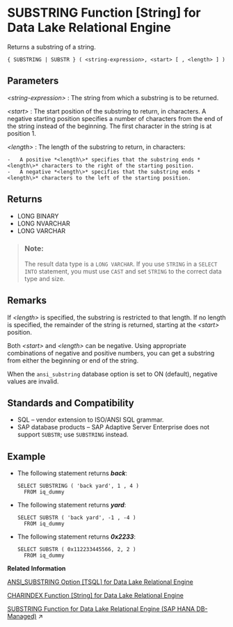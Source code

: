 <!-- loioa58787e784f21015acc5ecadf5b1a9a0 -->

# SUBSTRING Function \[String\] for Data Lake Relational Engine

Returns a substring of a string.



```
{ SUBSTRING | SUBSTR } ( <string-expression>, <start> [ , <length> ] )
```



<a name="loioa58787e784f21015acc5ecadf5b1a9a0__SUBSTRING_parm1"/>

## Parameters

 *<string-expression\>*
 :   The string from which a substring is to be returned.

  *<start\>*
 :   The start position of the substring to return, in characters. A negative starting position specifies a number of characters from the end of the string instead of the beginning. The first character in the string is at position 1.

  *<length\>*
 :   The length of the substring to return, in characters:

    -   A positive *<length\>* specifies that the substring ends *<length\>* characters to the right of the starting position.
    -   A negative *<length\>* specifies that the substring ends *<length\>* characters to the left of the starting position.

 

<a name="loioa58787e784f21015acc5ecadf5b1a9a0__SUBSTRING_returns1"/>

## Returns

-   LONG BINARY
-   LONG NVARCHAR
-   LONG VARCHAR

> ### Note:  
> The result data type is a `LONG VARCHAR`. If you use `STRING` in a `SELECT INTO` statement, you must use `CAST` and set `STRING` to the correct data type and size.



<a name="loioa58787e784f21015acc5ecadf5b1a9a0__SUBSTRING_remarks1"/>

## Remarks

If *<length\>* is specified, the substring is restricted to that length. If no length is specified, the remainder of the string is returned, starting at the *<start\>* position.

Both *<start\>* and *<length\>* can be negative. Using appropriate combinations of negative and positive numbers, you can get a substring from either the beginning or end of the string.

When the `ansi_substring` database option is set to ON \(default\), negative values are invalid.



<a name="loioa58787e784f21015acc5ecadf5b1a9a0__SUBSTRING_standards1"/>

## Standards and Compatibility

-   SQL – vendor extension to ISO/ANSI SQL grammar.
-   SAP database products – SAP Adaptive Server Enterprise does not support `SUBSTR`; use `SUBSTRING` instead.



<a name="loioa58787e784f21015acc5ecadf5b1a9a0__SUBSTRING_examples1"/>

## Example

-   The following statement returns ***back***:

    ```
    SELECT SUBSTRING ( 'back yard', 1 , 4 )
      FROM iq_dummy
    ```

-   The following statement returns ***yard***:

    ```
    SELECT SUBSTR ( 'back yard', -1 , -4 )
      FROM iq_dummy
    ```

-   The following statement returns ***0x2233***:

    ```
    SELECT SUBSTR ( 0x112233445566, 2, 2 )
      FROM iq_dummy
    ```


**Related Information**  


[ANSI\_SUBSTRING Option \[TSQL\] for Data Lake Relational Engine](../090-database-options/ansi-substring-option-tsql-for-data-lake-relational-engine-a62ceea.md "Controls the behavior of the SUBSTRING (SUBSTR) function when negative values are provided for the start or length parameters.")

[CHARINDEX Function \[String\] for Data Lake Relational Engine](charindex-function-string-for-data-lake-relational-engine-a53cde2.md "Returns the position of the first occurrence of a specified string in another string.")

[SUBSTRING Function for Data Lake Relational Engine (SAP HANA DB-Managed)](https://help.sap.com/viewer/a898e08b84f21015969fa437e89860c8/2023_1_QRC/en-US/f114d3543b9c48f69b269b951d549034.html "Returns a substring of a string.") :arrow_upper_right:


